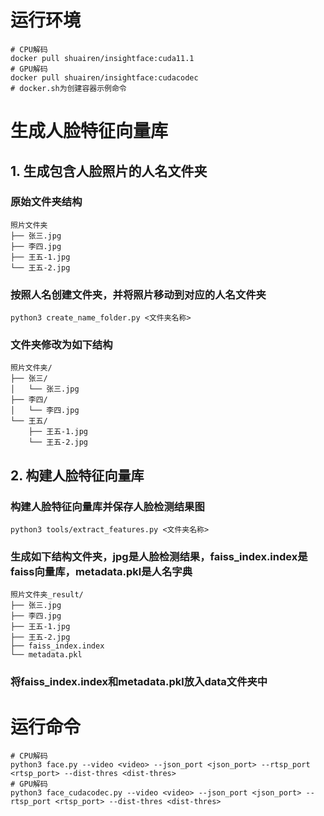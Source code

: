 # 运行环境

```
# CPU解码
docker pull shuairen/insightface:cuda11.1
# GPU解码
docker pull shuairen/insightface:cudacodec
# docker.sh为创建容器示例命令
```

# 生成人脸特征向量库

## 1. 生成包含人脸照片的人名文件夹

### 原始文件夹结构
```
照片文件夹
├── 张三.jpg
├── 李四.jpg
├── 王五-1.jpg
└── 王五-2.jpg
```

### 按照人名创建文件夹，并将照片移动到对应的人名文件夹
```
python3 create_name_folder.py <文件夹名称>
```

### 文件夹修改为如下结构

```
照片文件夹/
├── 张三/
│   └── 张三.jpg
├── 李四/
│   └── 李四.jpg
└── 王五/
    ├── 王五-1.jpg
    └── 王五-2.jpg
```

## 2. 构建人脸特征向量库

### 构建人脸特征向量库并保存人脸检测结果图
```
python3 tools/extract_features.py <文件夹名称>
```

### 生成如下结构文件夹，jpg是人脸检测结果，faiss_index.index是faiss向量库，metadata.pkl是人名字典

```
照片文件夹_result/
├── 张三.jpg
├── 李四.jpg
├── 王五-1.jpg
├── 王五-2.jpg
├── faiss_index.index
└── metadata.pkl
```

### 将faiss_index.index和metadata.pkl放入data文件夹中


# 运行命令

```
# CPU解码
python3 face.py --video <video> --json_port <json_port> --rtsp_port <rtsp_port> --dist-thres <dist-thres>
# GPU解码
python3 face_cudacodec.py --video <video> --json_port <json_port> --rtsp_port <rtsp_port> --dist-thres <dist-thres>
```